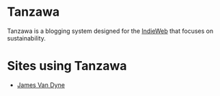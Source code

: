 # Tanzawa

Tanzawa is a blogging system designed for the [IndieWeb](https://indieweb.org/) that focuses on sustainability.

# Sites using Tanzawa

* [James Van Dyne](https://jamesvandyne.com)